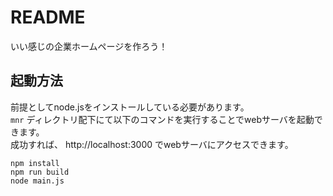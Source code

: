 # README #

いい感じの企業ホームページを作ろう！

## 起動方法
前提としてnode.jsをインストールしている必要があります。  
`mnr` ディレクトリ配下にて以下のコマンドを実行することでwebサーバを起動できます。  
成功すれば、 http://localhost:3000 でwebサーバにアクセスできます。  

```
npm install
npm run build
node main.js
```